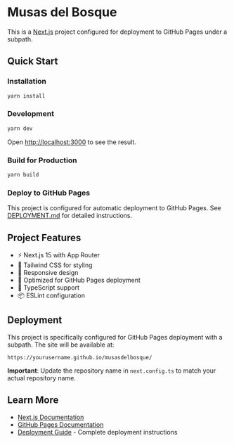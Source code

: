 # Musas del Bosque

This is a [Next.js](https://nextjs.org) project configured for deployment to GitHub Pages under a subpath.

## Quick Start

### Installation
```bash
yarn install
```

### Development
```bash
yarn dev
```
Open [http://localhost:3000](http://localhost:3000) to see the result.

### Build for Production
```bash
yarn build
```

### Deploy to GitHub Pages
This project is configured for automatic deployment to GitHub Pages. See [DEPLOYMENT.md](./DEPLOYMENT.md) for detailed instructions.

## Project Features

- ⚡ Next.js 15 with App Router
- 🎨 Tailwind CSS for styling
- 📱 Responsive design
- 🚀 Optimized for GitHub Pages deployment
- 🔧 TypeScript support
- 📦 ESLint configuration

## Deployment

This project is specifically configured for GitHub Pages deployment with a subpath. The site will be available at:
```
https://yourusername.github.io/musasdelbosque/
```

**Important**: Update the repository name in `next.config.ts` to match your actual repository name.

## Learn More

- [Next.js Documentation](https://nextjs.org/docs)
- [GitHub Pages Documentation](https://docs.github.com/en/pages)
- [Deployment Guide](./DEPLOYMENT.md) - Complete deployment instructions
